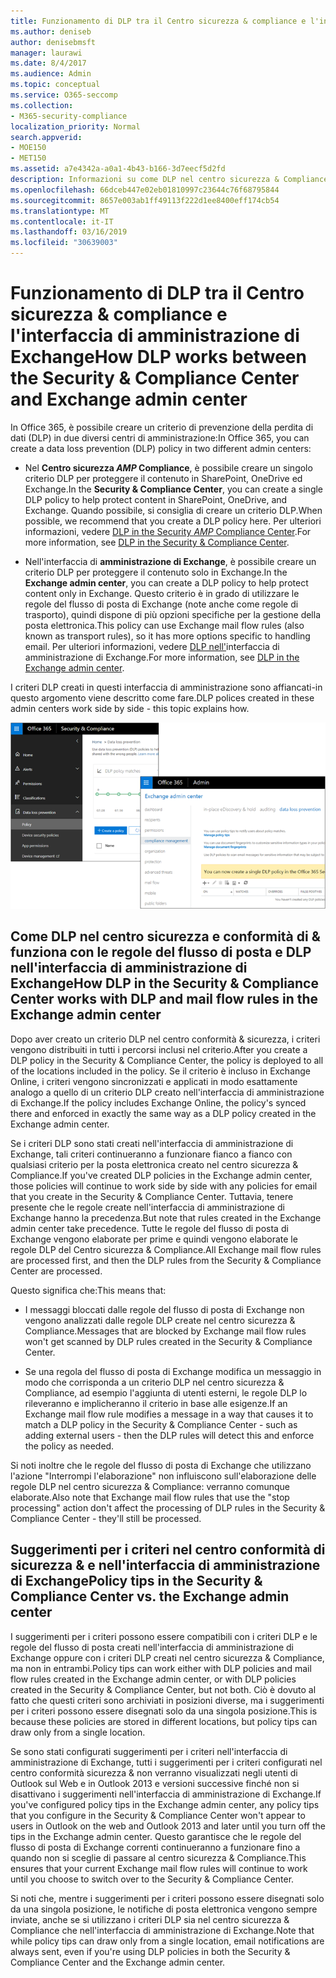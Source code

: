 ```yaml
---
title: Funzionamento di DLP tra il Centro sicurezza & compliance e l'interfaccia di amministrazione di Exchange
ms.author: deniseb
author: denisebmsft
manager: laurawi
ms.date: 8/4/2017
ms.audience: Admin
ms.topic: conceptual
ms.service: O365-seccomp
ms.collection:
- M365-security-compliance
localization_priority: Normal
search.appverid:
- MOE150
- MET150
ms.assetid: a7e4342a-a0a1-4b43-b166-3d7eecf5d2fd
description: Informazioni su come DLP nel centro sicurezza & Compliance funziona con le regole del flusso di posta e DLP (regole di trasporto) nell'interfaccia di amministrazione di Exchange.
ms.openlocfilehash: 66dceb447e02eb01810997c23644c76f68795844
ms.sourcegitcommit: 8657e003ab1ff49113f222d1ee8400eff174cb54
ms.translationtype: MT
ms.contentlocale: it-IT
ms.lasthandoff: 03/16/2019
ms.locfileid: "30639003"
---
```

# <a name="how-dlp-works-between-the-security--compliance-center-and-exchange-admin-center"></a><span data-ttu-id="a0a59-103">Funzionamento di DLP tra il Centro sicurezza & compliance e l'interfaccia di amministrazione di Exchange</span><span class="sxs-lookup"><span data-stu-id="a0a59-103">How DLP works between the Security & Compliance Center and Exchange admin center</span></span>

<span data-ttu-id="a0a59-104">In Office 365, è possibile creare un criterio di prevenzione della perdita di dati (DLP) in due diversi centri di amministrazione:</span><span class="sxs-lookup"><span data-stu-id="a0a59-104">In Office 365, you can create a data loss prevention (DLP) policy in two different admin centers:</span></span>
  
- <span data-ttu-id="a0a59-105">Nel **Centro sicurezza _AMP_ Compliance**, è possibile creare un singolo criterio DLP per proteggere il contenuto in SharePoint, OneDrive ed Exchange.</span><span class="sxs-lookup"><span data-stu-id="a0a59-105">In the **Security & Compliance Center**, you can create a single DLP policy to help protect content in SharePoint, OneDrive, and Exchange.</span></span> <span data-ttu-id="a0a59-106">Quando possibile, si consiglia di creare un criterio DLP.</span><span class="sxs-lookup"><span data-stu-id="a0a59-106">When possible, we recommend that you create a DLP policy here.</span></span> <span data-ttu-id="a0a59-107">Per ulteriori informazioni, vedere [DLP in the Security _AMP_ Compliance Center](data-loss-prevention-policies.md).</span><span class="sxs-lookup"><span data-stu-id="a0a59-107">For more information, see [DLP in the Security & Compliance Center](data-loss-prevention-policies.md).</span></span>
    
- <span data-ttu-id="a0a59-108">Nell'interfaccia di **amministrazione di Exchange**, è possibile creare un criterio DLP per proteggere il contenuto solo in Exchange.</span><span class="sxs-lookup"><span data-stu-id="a0a59-108">In the **Exchange admin center**, you can create a DLP policy to help protect content only in Exchange.</span></span> <span data-ttu-id="a0a59-109">Questo criterio è in grado di utilizzare le regole del flusso di posta di Exchange (note anche come regole di trasporto), quindi dispone di più opzioni specifiche per la gestione della posta elettronica.</span><span class="sxs-lookup"><span data-stu-id="a0a59-109">This policy can use Exchange mail flow rules (also known as transport rules), so it has more options specific to handling email.</span></span> <span data-ttu-id="a0a59-110">Per ulteriori informazioni, vedere [DLP nell'](https://go.microsoft.com/fwlink/?linkid=852311)interfaccia di amministrazione di Exchange.</span><span class="sxs-lookup"><span data-stu-id="a0a59-110">For more information, see [DLP in the Exchange admin center](https://go.microsoft.com/fwlink/?linkid=852311).</span></span>
    
<span data-ttu-id="a0a59-111">I criteri DLP creati in questi interfaccia di amministrazione sono affiancati-in questo argomento viene descritto come fare.</span><span class="sxs-lookup"><span data-stu-id="a0a59-111">DLP polices created in these admin centers work side by side - this topic explains how.</span></span>
  
![Pagine DLP in centro sicurezza e conformità e interfaccia di amministrazione di Exchange](media/d3eaa7e7-3b16-457b-bd9c-26707f7b584f.png)
  
## <a name="how-dlp-in-the-security--compliance-center-works-with-dlp-and-mail-flow-rules-in-the-exchange-admin-center"></a><span data-ttu-id="a0a59-113">Come DLP nel centro sicurezza e conformità di & funziona con le regole del flusso di posta e DLP nell'interfaccia di amministrazione di Exchange</span><span class="sxs-lookup"><span data-stu-id="a0a59-113">How DLP in the Security & Compliance Center works with DLP and mail flow rules in the Exchange admin center</span></span>

<span data-ttu-id="a0a59-114">Dopo aver creato un criterio DLP nel centro conformità & sicurezza, i criteri vengono distribuiti in tutti i percorsi inclusi nel criterio.</span><span class="sxs-lookup"><span data-stu-id="a0a59-114">After you create a DLP policy in the Security & Compliance Center, the policy is deployed to all of the locations included in the policy.</span></span> <span data-ttu-id="a0a59-115">Se il criterio è incluso in Exchange Online, i criteri vengono sincronizzati e applicati in modo esattamente analogo a quello di un criterio DLP creato nell'interfaccia di amministrazione di Exchange.</span><span class="sxs-lookup"><span data-stu-id="a0a59-115">If the policy includes Exchange Online, the policy's synced there and enforced in exactly the same way as a DLP policy created in the Exchange admin center.</span></span> 
  
<span data-ttu-id="a0a59-116">Se i criteri DLP sono stati creati nell'interfaccia di amministrazione di Exchange, tali criteri continueranno a funzionare fianco a fianco con qualsiasi criterio per la posta elettronica creato nel centro sicurezza & Compliance.</span><span class="sxs-lookup"><span data-stu-id="a0a59-116">If you've created DLP policies in the Exchange admin center, those policies will continue to work side by side with any policies for email that you create in the Security & Compliance Center.</span></span> <span data-ttu-id="a0a59-117">Tuttavia, tenere presente che le regole create nell'interfaccia di amministrazione di Exchange hanno la precedenza.</span><span class="sxs-lookup"><span data-stu-id="a0a59-117">But note that rules created in the Exchange admin center take precedence.</span></span> <span data-ttu-id="a0a59-118">Tutte le regole del flusso di posta di Exchange vengono elaborate per prime e quindi vengono elaborate le regole DLP del Centro sicurezza & Compliance.</span><span class="sxs-lookup"><span data-stu-id="a0a59-118">All Exchange mail flow rules are processed first, and then the DLP rules from the Security & Compliance Center are processed.</span></span>
  
<span data-ttu-id="a0a59-119">Questo significa che:</span><span class="sxs-lookup"><span data-stu-id="a0a59-119">This means that:</span></span>
  
- <span data-ttu-id="a0a59-120">I messaggi bloccati dalle regole del flusso di posta di Exchange non vengono analizzati dalle regole DLP create nel centro sicurezza & Compliance.</span><span class="sxs-lookup"><span data-stu-id="a0a59-120">Messages that are blocked by Exchange mail flow rules won't get scanned by DLP rules created in the Security & Compliance Center.</span></span>
    
- <span data-ttu-id="a0a59-121">Se una regola del flusso di posta di Exchange modifica un messaggio in modo che corrisponda a un criterio DLP nel centro sicurezza & Compliance, ad esempio l'aggiunta di utenti esterni, le regole DLP lo rileveranno e implicheranno il criterio in base alle esigenze.</span><span class="sxs-lookup"><span data-stu-id="a0a59-121">If an Exchange mail flow rule modifies a message in a way that causes it to match a DLP policy in the Security & Compliance Center - such as adding external users - then the DLP rules will detect this and enforce the policy as needed.</span></span>
    
<span data-ttu-id="a0a59-122">Si noti inoltre che le regole del flusso di posta di Exchange che utilizzano l'azione "Interrompi l'elaborazione" non influiscono sull'elaborazione delle regole DLP nel centro sicurezza & Compliance: verranno comunque elaborate.</span><span class="sxs-lookup"><span data-stu-id="a0a59-122">Also note that Exchange mail flow rules that use the "stop processing" action don't affect the processing of DLP rules in the Security & Compliance Center - they'll still be processed.</span></span>
  
## <a name="policy-tips-in-the-security--compliance-center-vs-the-exchange-admin-center"></a><span data-ttu-id="a0a59-123">Suggerimenti per i criteri nel centro conformità di sicurezza & e nell'interfaccia di amministrazione di Exchange</span><span class="sxs-lookup"><span data-stu-id="a0a59-123">Policy tips in the Security & Compliance Center vs. the Exchange admin center</span></span>

<span data-ttu-id="a0a59-124">I suggerimenti per i criteri possono essere compatibili con i criteri DLP e le regole del flusso di posta creati nell'interfaccia di amministrazione di Exchange oppure con i criteri DLP creati nel centro sicurezza & Compliance, ma non in entrambi.</span><span class="sxs-lookup"><span data-stu-id="a0a59-124">Policy tips can work either with DLP policies and mail flow rules created in the Exchange admin center, or with DLP policies created in the Security & Compliance Center, but not both.</span></span> <span data-ttu-id="a0a59-125">Ciò è dovuto al fatto che questi criteri sono archiviati in posizioni diverse, ma i suggerimenti per i criteri possono essere disegnati solo da una singola posizione.</span><span class="sxs-lookup"><span data-stu-id="a0a59-125">This is because these policies are stored in different locations, but policy tips can draw only from a single location.</span></span>
  
<span data-ttu-id="a0a59-126">Se sono stati configurati suggerimenti per i criteri nell'interfaccia di amministrazione di Exchange, tutti i suggerimenti per i criteri configurati nel centro conformità sicurezza & non verranno visualizzati negli utenti di Outlook sul Web e in Outlook 2013 e versioni successive finché non si disattivano i suggerimenti nell'interfaccia di amministrazione di Exchange.</span><span class="sxs-lookup"><span data-stu-id="a0a59-126">If you've configured policy tips in the Exchange admin center, any policy tips that you configure in the Security & Compliance Center won't appear to users in Outlook on the web and Outlook 2013 and later until you turn off the tips in the Exchange admin center.</span></span> <span data-ttu-id="a0a59-127">Questo garantisce che le regole del flusso di posta di Exchange correnti continueranno a funzionare fino a quando non si sceglie di passare al centro sicurezza & Compliance.</span><span class="sxs-lookup"><span data-stu-id="a0a59-127">This ensures that your current Exchange mail flow rules will continue to work until you choose to switch over to the Security & Compliance Center.</span></span>
  
<span data-ttu-id="a0a59-128">Si noti che, mentre i suggerimenti per i criteri possono essere disegnati solo da una singola posizione, le notifiche di posta elettronica vengono sempre inviate, anche se si utilizzano i criteri DLP sia nel centro sicurezza & Compliance che nell'interfaccia di amministrazione di Exchange.</span><span class="sxs-lookup"><span data-stu-id="a0a59-128">Note that while policy tips can draw only from a single location, email notifications are always sent, even if you're using DLP policies in both the Security & Compliance Center and the Exchange admin center.</span></span>
  

